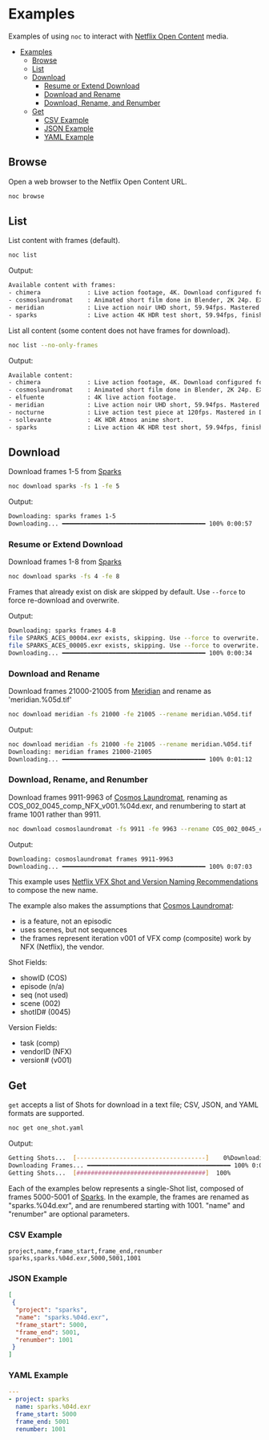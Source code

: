 # Examples

Examples of using `noc` to interact with [Netflix Open Content](https://opencontent.netflix.com/) media.

- [Examples](#examples)
  - [Browse](#browse)
  - [List](#list)
  - [Download](#download)
    - [Resume or Extend Download](#resume-or-extend-download)
    - [Download and Rename](#download-and-rename)
    - [Download, Rename, and Renumber](#download-rename-and-renumber)
  - [Get](#get)
    - [CSV Example](#csv-example)
    - [JSON Example](#json-example)
    - [YAML Example](#yaml-example)

## Browse

Open a web browser to the Netflix Open Content URL.

```bash
noc browse
```

## List

List content with frames (default).

```bash
noc list
```

Output:

```bash
Available content with frames:
- chimera             : Live action footage, 4K. Download configured for the 23.98fps frame rate version. TIFF files.
- cosmoslaundromat    : Animated short film done in Blender, 2K 24p. EXR files.
- meridian            : Live action noir UHD short, 59.94fps. Mastered in Dolby Vision HDR. TIFF files.
- sparks              : Live action 4K HDR test short, 59.94fps, finished at 4000 nits. ACES EXR files.
```

List all content (some content does not have frames for download).

```bash
noc list --no-only-frames
```

Output:

```bash
Available content:
- chimera             : Live action footage, 4K. Download configured for the 23.98fps frame rate version. TIFF files.
- cosmoslaundromat    : Animated short film done in Blender, 2K 24p. EXR files.
- elfuente            : 4K live action footage.
- meridian            : Live action noir UHD short, 59.94fps. Mastered in Dolby Vision HDR. TIFF files.
- nocturne            : Live action test piece at 120fps. Mastered in Dolby Vision HDR and Dolby Atmos.
- sollevante          : 4K HDR Atmos anime short.
- sparks              : Live action 4K HDR test short, 59.94fps, finished at 4000 nits. ACES EXR files.
```

## Download

Download frames 1-5 from [Sparks](https://opencontent.netflix.com/#h.d0oh6u8prqhe)

```bash
noc download sparks -fs 1 -fe 5
```

Output:

```bash
Downloading: sparks frames 1-5
Downloading... ━━━━━━━━━━━━━━━━━━━━━━━━━━━━━━━━━━━━━━━━ 100% 0:00:57
```

### Resume or Extend Download

Download frames 1-8 from [Sparks](https://opencontent.netflix.com/#h.d0oh6u8prqhe)

```bash
noc download sparks -fs 4 -fe 8
```

Frames that already exist on disk are skipped by default. Use `--force` to force re-download and overwrite.

Output:

```bash
Downloading: sparks frames 4-8
file SPARKS_ACES_00004.exr exists, skipping. Use --force to overwrite.
file SPARKS_ACES_00005.exr exists, skipping. Use --force to overwrite.
Downloading... ━━━━━━━━━━━━━━━━━━━━━━━━━━━━━━━━━━━━━━━━ 100% 0:00:34
```

### Download and Rename

Download frames 21000-21005 from [Meridian](https://opencontent.netflix.com/#h.fzfk5hndrb9w) and rename as 'meridian.%05d.tif'

```bash
noc download meridian -fs 21000 -fe 21005 --rename meridian.%05d.tif
```

Output:

```bash
noc download meridian -fs 21000 -fe 21005 --rename meridian.%05d.tif
Downloading: meridian frames 21000-21005
Downloading... ━━━━━━━━━━━━━━━━━━━━━━━━━━━━━━━━━━━━━━━━ 100% 0:01:12
```

### Download, Rename, and Renumber

Download frames 9911-9963 of [Cosmos Laundromat](https://opencontent.netflix.com/#h.uyzoa2bivz2j), renaming as COS_002_0045_comp_NFX_v001.%04d.exr, and renumbering to start at frame 1001 rather than 9911.

```bash
noc download cosmoslaundromat -fs 9911 -fe 9963 --rename COS_002_0045_comp_NFX_v001.%04d.exr --renumber 1001
```

Output:

```bash
Downloading: cosmoslaundromat frames 9911-9963
Downloading... ━━━━━━━━━━━━━━━━━━━━━━━━━━━━━━━━━━━━━━━━ 100% 0:07:03
```

This example uses [Netflix VFX Shot and Version Naming Recommendations](https://partnerhelp.netflixstudios.com/hc/en-us/articles/360057627473-VFX-Shot-and-Version-Naming-Recommendations) to compose the new name.

The example also makes the assumptions that [Cosmos Laundromat](https://opencontent.netflix.com/#h.uyzoa2bivz2j):

- is a feature, not an episodic
- uses scenes, but not sequences
- the frames represent iteration v001 of VFX comp (composite) work by NFX (Netflix), the vendor.

Shot Fields:

- showID (COS)
- episode (n/a)
- seq (not used)
- scene (002)
- shotID# (0045)

Version Fields:

- task (comp)
- vendorID (NFX)
- version# (v001)

## Get

`get` accepts a list of Shots for download in a text file; CSV, JSON, and YAML formats are supported.

```bash
noc get one_shot.yaml
```

Output:

```bash
Getting Shots...  [------------------------------------]    0%Downloading: sparks frames 5000-5001
Downloading Frames... ━━━━━━━━━━━━━━━━━━━━━━━━━━━━━━━━━━━━━━━━ 100% 0:00:23
Getting Shots...  [####################################]  100%
```

Each of the examples below represents a single-Shot list, composed of frames 5000-5001 of [Sparks](https://opencontent.netflix.com/#h.d0oh6u8prqhe). In the example, the frames are renamed as "sparks.%04d.exr", and are renumbered starting with 1001. "name" and "renumber" are optional parameters.

### CSV Example

```csv
project,name,frame_start,frame_end,renumber
sparks,sparks.%04d.exr,5000,5001,1001
```

### JSON Example

```json
[
 {
  "project": "sparks",
  "name": "sparks.%04d.exr",
  "frame_start": 5000,
  "frame_end": 5001,
  "renumber": 1001
 }
]
```

### YAML Example

```yaml
---
- project: sparks
  name: sparks.%04d.exr
  frame_start: 5000
  frame_end: 5001
  renumber: 1001
```
